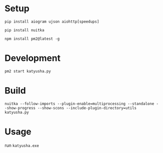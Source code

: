 # Setup

```pip install aiogram ujson aiohttp[speedups]```

```pip install nuitka```

```npm install pm2@latest -g```

# Development

```pm2 start katyusha.py```

# Build

```nuitka --follow-imports --plugin-enable=multiprocessing --standalone --show-progress --show-scons --include-plugin-directory=utils katyusha.py```

# Usage

run ```katyusha.exe```